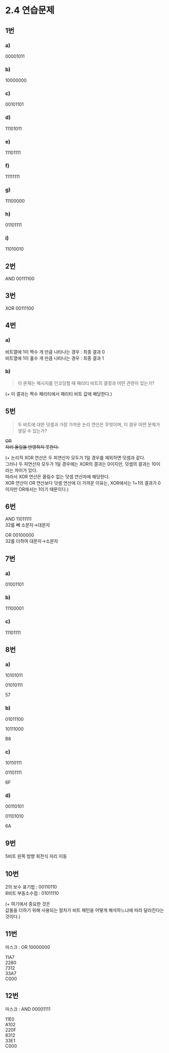 # 2.4 연습문제

## 1번
### a)
00001011

### b)
10000000

### c)
00101101

### d)
11101011

### e)
11101111

### f)
11111111

### g)
11100000

### h)
01101111

### i)
11010010

## 2번
AND 00111100

## 3번
XOR 00111100

## 4번
### a)
비트열에 1이 짝수 개 만큼 나타나는 경우 : 최종 결과 0    
비트열에 1이 홀수 개 만큼 나타나는 경우 : 최종 결과 1

### b)
> 이 문제는 메시지를 인코딩할 때 패리티 비트의 결정과 어떤 관련이 있는가?

(+ 이 결과는 짝수 패리티에서 패리티 비트 값에 해당한다.)

## 5번
> 두 비트에 대한 덧셈과 가장 가까운 논리 연산은 무엇이며, 이 경우 어떤 문제가 생길 수 있는가?

~~OR  
자리 올림을 반영하지 못한다.~~

(+ 논리적 XOR 연산은 두 피연산자 모두가 1일 경우를 제외하면 덧셈과 같다.  
그러나 두 피연산자 모두가 1일 경우에는 XOR의 결과는 0이지만, 덧셈의 결과는 10이라는 차이가 있다.  
따라서 XOR 연산은 올림수 없는 덧셈 연산자에 해당한다.  
XOR 연산이 OR 연산보다 덧셈 연산에 더 가까운 이유는, XOR에서는 1+1의 결과가 0이지만 OR에서는 1이기 때문이다.) 

## 6번
AND 11011111   
32를 빼 소문자→대문자

OR 00100000  
32를 더하여 대문자→소문자

## 7번
### a)
01001101

### b)
11100001

### c)
11101111

## 8번
### a)
10101011

01010111

57

### b)
01011100

10111000

B8

### c)
10110111

01101111

6F

### d)
00110101

01101010

6A

## 9번
5비트 왼쪽 방향 회전식 자리 이동

## 10번
2의 보수 표기법 : 00110110    
8비트 부동소수점 : 01011110

(+ 여기에서 중요한 것은   
값들을 더하기 위해 사용되는 절차가 비트 패턴을 어떻게 해석하느냐에 따라 달라진다는 것이다.)

## 11번
마스크 : OR 10000000

11A7   
2280   
7312   
33A7  
C000

## 12번
마스크 : AND 00001111

11E0   
A102   
220F   
8312   
33E1   
C000
